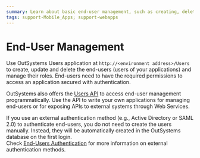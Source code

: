 ```yaml
---
summary: Learn about basic end-user management, such as creating, deleting, deactivating end-user accounts or placing them into User Groups with specific permissions.
tags: support-Mobile_Apps; support-webapps
---
```


# End-User Management

Use OutSystems Users application at `http://<environment address>/Users` to create, update and delete the end-users (users of your applications) and manage their roles. End-users need to have the required permissions to access an application secured with authentication.

OutSystems also offers the [Users API](<../../../ref/apis/auto/users-api.final.md>) to access end-user management programmatically. Use the API to write your own applications for managing end-users or for exposing APIs to external systems through Web Services.

<div class="info" markdown="1">

If you use an external authentication method (e.g., Active Directory or SAML 2.0) to authenticate end-users, you do not need to create the users manually. Instead, they will be automatically created in the OutSystems database on the first login.  
Check [End-Users Authentication](end-user-authentication/intro.md) for more information on external authentication methods.

</div>
